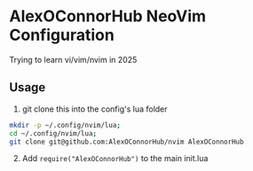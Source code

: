 # AlexOConnorHub NeoVim Configuration

Trying to learn vi/vim/nvim in 2025

## Usage

1. git clone this into the config's lua folder

  ```bash
  mkdir -p ~/.config/nvim/lua;
  cd ~/.config/nvim/lua;
  git clone git@github.com:AlexOConnorHub/nvim AlexOConnorHub
  ```

2. Add `require("AlexOConnorHub")` to the main init.lua

